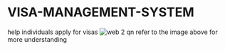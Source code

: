 # VISA-MANAGEMENT-SYSTEM
help individuals apply for visas
![web 2 qn](https://user-images.githubusercontent.com/74363663/188266223-01123688-a44e-44ff-8308-38e17a1a5532.png)
refer to the image above for more understanding
